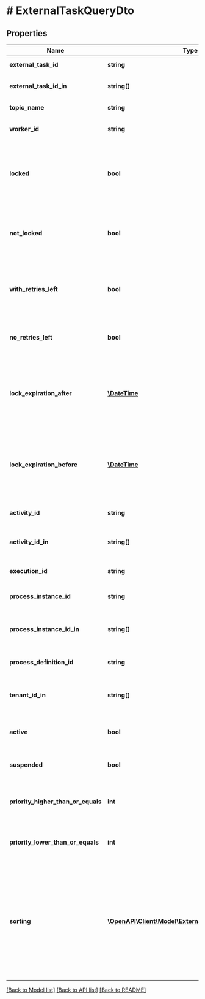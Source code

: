 # # ExternalTaskQueryDto

## Properties

Name | Type | Description | Notes
------------ | ------------- | ------------- | -------------
**external_task_id** | **string** | Filter by an external task&#39;s id. | [optional]
**external_task_id_in** | **string[]** | Filter by the comma-separated list of external task ids. | [optional]
**topic_name** | **string** | Filter by an external task topic. | [optional]
**worker_id** | **string** | Filter by the id of the worker that the task was most recently locked by. | [optional]
**locked** | **bool** | Only include external tasks that are currently locked (i.e., they have a lock time and it has not expired). Value may only be &#x60;true&#x60;, as &#x60;false&#x60; matches any external task. | [optional]
**not_locked** | **bool** | Only include external tasks that are currently not locked (i.e., they have no lock or it has expired). Value may only be &#x60;true&#x60;, as &#x60;false&#x60; matches any external task. | [optional]
**with_retries_left** | **bool** | Only include external tasks that have a positive (&amp;gt; 0) number of retries (or &#x60;null&#x60;). Value may only be &#x60;true&#x60;, as &#x60;false&#x60; matches any external task. | [optional]
**no_retries_left** | **bool** | Only include external tasks that have 0 retries. Value may only be &#x60;true&#x60;, as &#x60;false&#x60; matches any external task. | [optional]
**lock_expiration_after** | [**\DateTime**](\DateTime.md) | Restrict to external tasks that have a lock that expires after a given date. By [default](https://docs.camunda.org/manual/latest/reference/rest/overview/date-format/), the date must have the format &#x60;yyyy-MM-dd&#39;T&#39;HH:mm:ss.SSSZ&#x60;, e.g., &#x60;2013-01-23T14:42:45.000+0200&#x60;. | [optional]
**lock_expiration_before** | [**\DateTime**](\DateTime.md) | Restrict to external tasks that have a lock that expires before a given date. By [default](https://docs.camunda.org/manual/latest/reference/rest/overview/date-format/), the date must have the format &#x60;yyyy-MM-dd&#39;T&#39;HH:mm:ss.SSSZ&#x60;, e.g., &#x60;2013-01-23T14:42:45.000+0200&#x60;. | [optional]
**activity_id** | **string** | Filter by the id of the activity that an external task is created for. | [optional]
**activity_id_in** | **string[]** | Filter by the comma-separated list of ids of the activities that an external task is created for. | [optional]
**execution_id** | **string** | Filter by the id of the execution that an external task belongs to. | [optional]
**process_instance_id** | **string** | Filter by the id of the process instance that an external task belongs to. | [optional]
**process_instance_id_in** | **string[]** | Filter by a comma-separated list of process instance ids that an external task may belong to. | [optional]
**process_definition_id** | **string** | Filter by the id of the process definition that an external task belongs to. | [optional]
**tenant_id_in** | **string[]** | Filter by a comma-separated list of tenant ids. An external task must have one of the given tenant ids. | [optional]
**active** | **bool** | Only include active tasks. Value may only be &#x60;true&#x60;, as &#x60;false&#x60; matches any external task. | [optional]
**suspended** | **bool** | Only include suspended tasks. Value may only be &#x60;true&#x60;, as &#x60;false&#x60; matches any external task. | [optional]
**priority_higher_than_or_equals** | **int** | Only include jobs with a priority higher than or equal to the given value. Value must be a valid &#x60;long&#x60; value. | [optional]
**priority_lower_than_or_equals** | **int** | Only include jobs with a priority lower than or equal to the given value. Value must be a valid &#x60;long&#x60; value. | [optional]
**sorting** | [**\OpenAPI\Client\Model\ExternalTaskQueryDtoSorting[]**](ExternalTaskQueryDtoSorting.md) | A JSON array of criteria to sort the result by. Each element of the array is a JSON object that                     specifies one ordering. The position in the array identifies the rank of an ordering, i.e., whether                     it is primary, secondary, etc. The ordering objects have the following properties:                      **Note:** The &#x60;sorting&#x60; properties will not be applied to the External Task count query. | [optional]

[[Back to Model list]](../../README.md#models) [[Back to API list]](../../README.md#endpoints) [[Back to README]](../../README.md)
